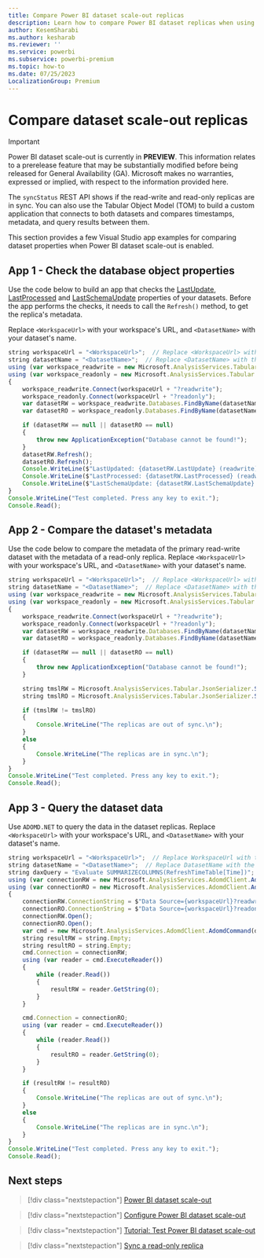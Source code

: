 ```yaml
---
title: Compare Power BI dataset scale-out replicas
description: Learn how to compare Power BI dataset replicas when using the Power BI Dataset scale-out feature
author: KesemSharabi
ms.author: kesharab
ms.reviewer: ''
ms.service: powerbi
ms.subservice: powerbi-premium
ms.topic: how-to
ms.date: 07/25/2023
LocalizationGroup: Premium
---
```


# Compare dataset scale-out replicas

> [!IMPORTANT]
> Power BI dataset scale-out is currently in **PREVIEW**. This information relates to a prerelease feature that may be substantially modified before being released for General Availability (GA). Microsoft makes no warranties, expressed or implied, with respect to the information provided here.

The `syncStatus` REST API shows if the read-write and read-only replicas are in sync. You can also use the Tabular Object Model (TOM) to build a custom application that connects to both datasets and compares timestamps, metadata, and query results between them.

This section provides a few Visual Studio app examples for comparing dataset properties when Power BI dataset scale-out is enabled.

## App 1 - Check the database object properties

Use the code below to build an app that checks the [LastUpdate](/analysis-services/assl/properties/lastupdate-element-assl), [LastProcessed](/analysis-services/assl/properties/lastprocessed-element-assl) and [LastSchemaUpdate](/analysis-services/assl/properties/lastschemaupdate-element-assl) properties of your datasets. Before the app performs the checks, it needs to call the `Refresh()` method, to get the replica's metadata.

Replace `<WorkspaceUrl>` with your workspace's URL, and `<DatasetName>` with your dataset's name.

```typescript
string workspaceUrl = "<WorkspaceUrl>";  // Replace <WorkspaceUrl> with the URL of your workspace
string datasetName = "<DatasetName>";  // Replace <DatasetName> with the name of your dataset 
using (var workspace_readwrite = new Microsoft.AnalysisServices.Tabular.Server()) 
using (var workspace_readonly = new Microsoft.AnalysisServices.Tabular.Server()) 
{
    workspace_readwrite.Connect(workspaceUrl + "?readwrite"); 
    workspace_readonly.Connect(workspaceUrl + "?readonly"); 
    var datasetRW = workspace_readwrite.Databases.FindByName(datasetName); 
    var datasetRO = workspace_readonly.Databases.FindByName(datasetName); 

    if (datasetRW == null || datasetRO == null) 
    { 
        throw new ApplicationException("Database cannot be found!"); 
    }
    datasetRW.Refresh(); 
    datasetRO.Refresh(); 
    Console.WriteLine($"LastUpdated: {datasetRW.LastUpdate} (readwrite) {datasetRO.LastUpdate} (readonly)"); 
    Console.WriteLine($"LastProcessed: {datasetRW.LastProcessed} (readwrite) {datasetRO.LastProcessed} (readonly)"); 
    Console.WriteLine($"LastSchemaUpdate: {datasetRW.LastSchemaUpdate} (readwrite) {datasetRO.LastSchemaUpdate} (readonly)\n"); 
} 
Console.WriteLine("Test completed. Press any key to exit."); 
Console.Read(); 
```

## App 2 - Compare the dataset's metadata

Use the code below to compare the metadata of the primary read-write dataset with the metadata of a read-only replica. Replace `<WorkspaceUrl>` with your workspace's URL, and `<DatasetName>` with your dataset's name.

```typescript
string workspaceUrl = "<WorkspaceUrl>";  // Replace <WorkspaceUrl> with the URL of your workspace 
string datasetName = "<DatasetName>";  // Replace <DatasetName> with the name of your dataset 
using (var workspace_readwrite = new Microsoft.AnalysisServices.Tabular.Server()) 
using (var workspace_readonly = new Microsoft.AnalysisServices.Tabular.Server()) 
{ 
    workspace_readwrite.Connect(workspaceUrl + "?readwrite"); 
    workspace_readonly.Connect(workspaceUrl + "?readonly"); 
    var datasetRW = workspace_readwrite.Databases.FindByName(datasetName); 
    var datasetRO = workspace_readonly.Databases.FindByName(datasetName); 

    if (datasetRW == null || datasetRO == null) 
    { 
        throw new ApplicationException("Database cannot be found!"); 
    } 

    string tmslRW = Microsoft.AnalysisServices.Tabular.JsonSerializer.SerializeDatabase(datasetRW); 
    string tmslRO = Microsoft.AnalysisServices.Tabular.JsonSerializer.SerializeDatabase(datasetRO); 

    if (tmslRW != tmslRO) 
    { 
        Console.WriteLine("The replicas are out of sync.\n"); 
    } 
    else 
    { 
        Console.WriteLine("The replicas are in sync.\n"); 
    } 
} 
Console.WriteLine("Test completed. Press any key to exit."); 
Console.Read(); 
```

## App 3 - Query the dataset data

Use `ADOMD.NET` to query the data in the dataset replicas. Replace `<WorkspaceUrl>` with your workspace's URL, and `<DatasetName>` with your dataset's name.

```typescript
string workspaceUrl = "<WorkspaceUrl>";  // Replace WorkspaceUrl with the URL of your workspace 
string datasetName = "<DatasetName>";  // Replace DatasetName with the name of your dataset 
string daxQuery = "Evaluate SUMMARIZECOLUMNS(RefreshTimeTable[Time])"; 
using (var connectionRW = new Microsoft.AnalysisServices.AdomdClient.AdomdConnection()) 
using (var connectionRO = new Microsoft.AnalysisServices.AdomdClient.AdomdConnection()) 
{ 
    connectionRW.ConnectionString = $"Data Source={workspaceUrl}?readwrite;Catalog={datasetName}"; 
    connectionRO.ConnectionString = $"Data Source={workspaceUrl}?readonly;Catalog={datasetName}"; 
    connectionRW.Open(); 
    connectionRO.Open(); 
    var cmd = new Microsoft.AnalysisServices.AdomdClient.AdomdCommand(daxQuery); 
    string resultRW = string.Empty; 
    string resultRO = string.Empty; 
    cmd.Connection = connectionRW; 
    using (var reader = cmd.ExecuteReader()) 
    { 
        while (reader.Read()) 
        { 
            resultRW = reader.GetString(0); 
        } 
    } 

    cmd.Connection = connectionRO; 
    using (var reader = cmd.ExecuteReader()) 
    { 
        while (reader.Read()) 
        { 
            resultRO = reader.GetString(0); 
        } 
    } 

    if (resultRW != resultRO) 
    { 
        Console.WriteLine("The replicas are out of sync.\n"); 
    } 
    else 
    { 
        Console.WriteLine("The replicas are in sync.\n"); 
    } 
} 
Console.WriteLine("Test completed. Press any key to exit."); 
Console.Read(); 
```

## Next steps

> [!div class="nextstepaction"]
> [Power BI dataset scale-out](service-premium-scale-out.md)

> [!div class="nextstepaction"]
> [Configure Power BI dataset scale-out](service-premium-scale-out-configure.md)

> [!div class="nextstepaction"]
> [Tutorial: Test Power BI dataset scale-out](service-premium-scale-out-test.md)

> [!div class="nextstepaction"]
> [Sync a read-only replica](service-premium-scale-out-sync-replica.md)
